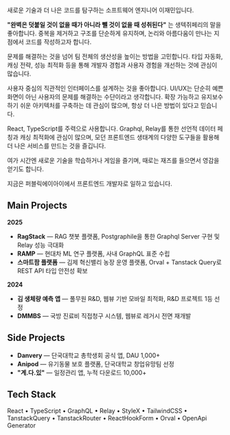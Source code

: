 새로운 기술과 더 나은 코드를 탐구하는 소프트웨어 엔지니어 이재민입니다.

**"완벽은 덧붙일 것이 없을 때가 아니라 뺄 것이 없을 때 성취된다"** 는 생텍쥐페리의 말을 좋아합니다. 중복을 제거하고 구조를 단순하게 유지하며, 논리와 아름다움이 만나는 지점에서 코드를 작성하고자 합니다.

문제를 해결하는 것을 넘어 팀 전체의 생산성을 높이는 방법을 고민합니다. 타입 자동화, 캐싱 전략, 성능 최적화 등을 통해 개발자 경험과 사용자 경험을 개선하는 것에 관심이 많습니다.

사용자 중심의 직관적인 인터페이스를 설계하는 것을 좋아합니다. UI/UX는 단순히 예쁜 화면이 아닌 사용자의 문제를 해결하는 수단이라고 생각합니다. 확장 가능하고 유지보수하기 쉬운 아키텍처를 구축하는 데 관심이 많으며, 항상 더 나은 방법이 있다고 믿습니다.

React, TypeScript를 주력으로 사용합니다. Graphql, Relay를 통한 선언적 데이터 페칭과 캐싱 최적화에 관심이 많으며, 모던 프론트엔드 생태계의 다양한 도구들을 활용해 더 나은 서비스를 만드는 것을 즐깁니다.

여가 시간엔 새로운 기술을 학습하거나 게임을 즐기며, 때로는 재즈를 들으면서 영감을 얻기도 합니다.

지금은 퍼블릭에이아이에서 프론트엔드 개발자로 일하고 있습니다.

## Main Projects

**2025**
- **RagStack** — RAG 챗봇 플랫폼, Postgraphile을 통한 Graphql Server 구현 및 Relay 성능 극대화
- **RAMP** — 현대차 ML 연구 플랫폼, 사내 GraphQL 표준 수립
- **스마트팜 플랫폼** — 김제 혁신밸리 농장 운영 플랫폼, Orval + Tanstack Query로 REST API 타입 안전성 확보

**2024**
- **김 생체량 예측 앱** — 풀무원 R&D, 웹뷰 기반 모바일 최적화, R&D 프로젝트 1등 선정
- **DMMBS** — 국방 진료비 직접청구 시스템, 웹뷰로 레거시 전면 재개발

## Side Projects

- **Danvery** — 단국대학교 총학생회 공식 앱, DAU 1,000+
- **Anipod** — 유기동물 보호 플랫폼, 단국대학교 창업유망팀 선정
- **"계.다.있"** — 일정관리 앱, 누적 다운로드 10,000+

## Tech Stack

React • TypeScript • GraphQL • Relay • StyleX • TailwindCSS • TanstackQuery • TanstackRouter • ReactHookForm • Orval • OpenApi Generator
